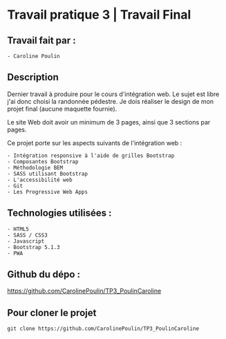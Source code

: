 # Travail pratique 3 | Travail Final

## Travail fait par :

    - Caroline Poulin

## Description

Dernier travail à produire pour le cours d'intégration web.
Le sujet est libre j'ai donc choisi la randonnée pédestre.
Je dois réaliser le design de mon projet final (aucune maquette fournie).

Le site Web doit avoir un minimum de 3 pages, ainsi que 3 sections par pages.

Ce projet porte sur les aspects suivants de l'intégration web :

    - Intégration responsive à l'aide de grilles Bootstrap
    - Composantes Bootstrap
    - Méthodologie BEM
    - SASS utilisant Bootstrap
    - L'accessibilité web
    - Git
    - Les Progressive Web Apps

## Technologies utilisées :

    - HTML5
    - SASS / CSS3
    - Javascript
    - Bootstrap 5.1.3
    - PWA

## Github du dépo :

https://github.com/CarolinePoulin/TP3_PoulinCaroline

## Pour cloner le projet

```git
git clone https://github.com/CarolinePoulin/TP3_PoulinCaroline
```
